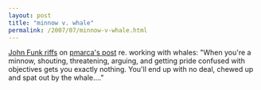 ```yaml
---
layout: post
title: "minnow v. whale"
permalink: /2007/07/minnow-v-whale.html
---
```


<p><a href="http://evergreenip.typepad.com/view_from_bridge/2007/07/of-minnows-whal.html">John Funk riffs</a> on <a href="http://blog.pmarca.com/2007/06/the-pmarca-gu-3.html">pmarca's post</a> re. working with whales: &quot;When you're a minnow, shouting, threatening, arguing, and getting pride confused with objectives gets you exactly nothing. You'll end up with no deal, chewed up and spat out by the whale....&quot;
</p>



